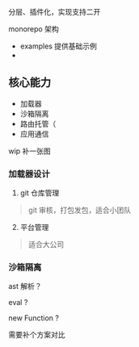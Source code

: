 分层、插件化，实现支持二开

monorepo 架构

- examples 提供基础示例
- 
## 核心能力

- 加载器
- 沙箱隔离
- 路由托管（
- 应用通信

wip 补一张图

### 加载器设计




1. git 仓库管理
> git 审核，打包发包，适合小团队
2. 平台管理
> 适合大公司


### 沙箱隔离

ast 解析？

eval ?

new Function ?

需要补个方案对比